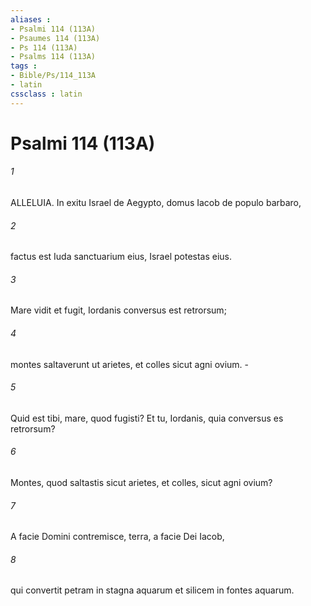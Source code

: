 ```yaml
---
aliases : 
- Psalmi 114 (113A)
- Psaumes 114 (113A)
- Ps 114 (113A)
- Psalms 114 (113A)
tags : 
- Bible/Ps/114_113A
- latin
cssclass : latin
---
```


# Psalmi 114 (113A)

###### 1
ALLELUIA. In exitu Israel de Aegypto, domus Iacob de populo barbaro,
###### 2
factus est Iuda sanctuarium eius, Israel potestas eius.
###### 3
Mare vidit et fugit, Iordanis conversus est retrorsum;
###### 4
montes saltaverunt ut arietes, et colles sicut agni ovium. -
###### 5
Quid est tibi, mare, quod fugisti? Et tu, Iordanis, quia conversus es retrorsum?
###### 6
Montes, quod saltastis sicut arietes, et colles, sicut agni ovium?
###### 7
A facie Domini contremisce, terra, a facie Dei Iacob,
###### 8
qui convertit petram in stagna aquarum et silicem in fontes aquarum.
